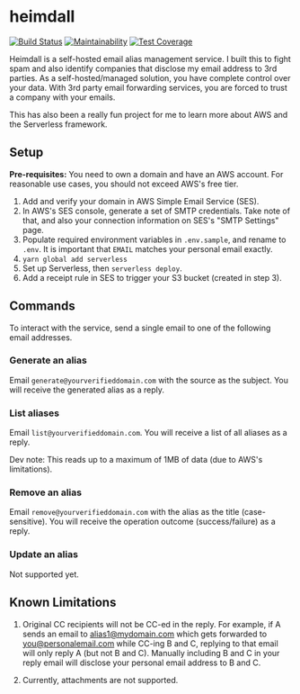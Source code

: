 # heimdall

[![Build Status](https://travis-ci.com/fterh/heimdall.svg?branch=master)](https://travis-ci.com/fterh/heimdall)
[![Maintainability](https://api.codeclimate.com/v1/badges/8400b327ea3d328c9f5e/maintainability)](https://codeclimate.com/github/fterh/heimdall/maintainability)
[![Test Coverage](https://api.codeclimate.com/v1/badges/8400b327ea3d328c9f5e/test_coverage)](https://codeclimate.com/github/fterh/heimdall/test_coverage)

Heimdall is a self-hosted email alias management service.
I built this to fight spam and also identify companies that disclose my email address to 3rd parties.
As a self-hosted/managed solution, you have complete control over your data.
With 3rd party email forwarding services, you are forced to trust a company with your emails.

This has also been a really fun project for me to learn more about AWS and the Serverless framework.

## Setup

**Pre-requisites:** You need to own a domain and have an AWS account. For reasonable use cases, you should not exceed AWS's free tier.

1. Add and verify your domain in AWS Simple Email Service (SES).
2. In AWS's SES console, generate a set of SMTP credentials.
   Take note of that, and also your connection information on SES's "SMTP Settings" page.
3. Populate required environment variables in `.env.sample`, and rename to `.env`.
   It is important that `EMAIL` matches your personal email exactly.
4. `yarn global add serverless`
5. Set up Serverless, then `serverless deploy`.
6. Add a receipt rule in SES to trigger your S3 bucket (created in step 3).

## Commands

To interact with the service, send a single email to one of the following email addresses.

### Generate an alias

Email `generate@yourverifieddomain.com` with the source as the subject. You will receive the generated alias as a reply.

### List aliases

Email `list@yourverifieddomain.com`. You will receive a list of all aliases as a reply.

Dev note: This reads up to a maximum of 1MB of data (due to AWS's limitations).

### Remove an alias

Email `remove@yourverifieddomain.com` with the alias as the title (case-sensitive). You will receive the operation outcome (success/failure) as a reply.

### Update an alias

Not supported yet.

## Known Limitations

1. Original CC recipients will not be CC-ed in the reply.
   For example, if A sends an email to alias1@mydomain.com which gets forwarded to you@personalemail.com while CC-ing
   B and C, replying to that email will only reply A (but not B and C).
   Manually including B and C in your reply email will disclose your personal email address to B and C.

2. Currently, attachments are not supported.
